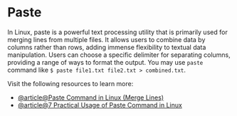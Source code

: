 # Paste

In Linux, paste is a powerful text processing utility that is primarily used for merging lines from multiple files. It allows users to combine data by columns rather than rows, adding immense flexibility to textual data manipulation. Users can choose a specific delimiter for separating columns, providing a range of ways to format the output. You may use `paste` command like `$ paste file1.txt file2.txt > combined.txt`.

Visit the following resources to learn more:

- [@article@Paste Command in Linux (Merge Lines)](https://linuxize.com/post/paste-command-in-linux/)
- [@article@7 Practical Usage of Paste Command in Linux](https://linuxhandbook.com/paste-command/)